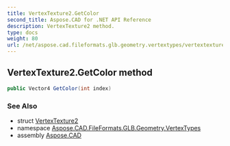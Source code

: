 ```yaml
---
title: VertexTexture2.GetColor
second_title: Aspose.CAD for .NET API Reference
description: VertexTexture2 method. 
type: docs
weight: 80
url: /net/aspose.cad.fileformats.glb.geometry.vertextypes/vertextexture2/getcolor/
---
```

## VertexTexture2.GetColor method

```csharp
public Vector4 GetColor(int index)
```

### See Also

* struct [VertexTexture2](../)
* namespace [Aspose.CAD.FileFormats.GLB.Geometry.VertexTypes](../../vertextexture2/)
* assembly [Aspose.CAD](../../../)


